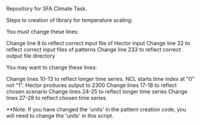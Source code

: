 Repository for SFA Climate Task.

Steps to creation of library for temperature scaling:

You must change these lines:

Change line 8 to reflect correct input file of Hector input
Change line 32 to reflect correct input files of patterns
Change line 233 to reflect correct output file directory

You may want to change these lines:

Change lines 10-13 to reflect longer time series.  NCL starts time index at "0" not "1".  Hector produces output to 2300
Change lines 17-18 to reflect chosen scenario
Change lines 24-25 to reflect longer time series
Change lines 27-28 to reflect chosen time series

**Note:
If you have changed the 'units' in the pattern creation code, you will need to change the 'units' in this script.